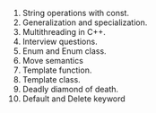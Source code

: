 1. String operations with const.
2. Generalization and specialization.
3. Multithreading in C++.
4. Interview questions.
5. Enum and Enum class.
6. Move semantics
7. Template function.
8. Template class.
9.  Deadly diamond of death.
10. Default and Delete keyword